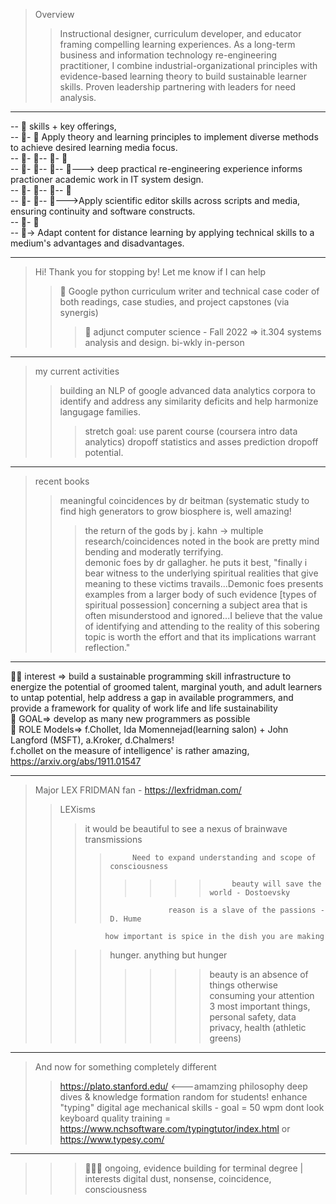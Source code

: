 > Overview  
>> Instructional designer, curriculum developer, and educator framing compelling learning experiences. As a long-term business and information technology re-engineering practitioner, I combine industrial-organizational principles with evidence-based learning theory to build sustainable learner skills. Proven leadership partnering with leaders for need analysis.  
----------

-- 👀 skills + key offerings,  
-- 👀- 👀  Apply theory and learning principles to implement diverse methods to achieve desired learning media focus.  
-- 👀- 👀-- 👀- 👀  
-- 👀- 👀-- 👀-- 👀---> deep practical re-engineering experience informs practioner academic work in IT system design.  
-- 👀- 👀-- 👀-- 👀  
-- 👀- 👀-- 👀--->Apply scientific editor skills across scripts and media, ensuring continuity and software constructs.  
-- 👀- 👀  
-- 👀-> Adapt content for distance learning by applying technical skills to a medium's advantages and disadvantages.   

--------

> Hi! Thank you for stopping by! Let me know if I can help  
>> 👋 Google python curriculum writer and technical case coder of both readings, case studies, and project capstones (via synergis)  
>>> 👋 adjunct computer science - Fall 2022 => it.304 systems analysis and design. bi-wkly in-person  

---------

> my current activities  
>> building an NLP of google advanced data analytics corpora to identify and address any similarity deficits and help harmonize langugage families.
>>> stretch goal: use parent course (coursera intro data analytics) dropoff statistics and asses prediction dropoff potential.

--------

> recent books  
>> meaningful coincidences by dr beitman (systematic study to find high generators to grow biosphere is, well amazing!   
>>> the return of the gods by j. kahn -> multiple research/coincidences noted in the book are pretty mind bending and moderatly terrifying.  
>>>demonic foes by dr gallagher. he puts it best, "finally i bear witness to the underlying spiritual realities that give meaning to these victims travails...Demonic foes presents examples from a larger body of such evidence [types of spiritual possession] concerning a subject area that is often misunderstood and ignored...I believe that the value of identifying and attending to the reality of this sobering topic is worth the effort and that its implications warrant reflection."  

-------------

👋👋 interest => build a sustainable programming skill infrastructure to energize the potential of groomed talent, marginal youth, and adult learners to untap potential, help address a gap in available programmers, and provide a framework for  quality of work life and life sustainability  
👋  GOAL=> develop as many new programmers as possible  
👋  ROLE Models=> f.Chollet, Ida Momennejad(learning salon) + John Langford (MSFT), a.Kroker, d.Chalmers!  
f.chollet on the measure of intelligence' is rather amazing, https://arxiv.org/abs/1911.01547  

---------


> Major LEX FRIDMAN fan - https://lexfridman.com/  
>>LEXisms  
>>>it would be beautiful to see a nexus of brainwave transmissions  
>>>>          Need to expand understanding and scope of consciousness   
>>>> >>>>          beauty will save the world - Dostoevsky   
>>>>                  reason is a slave of the passions - D. Hume  
>>               how important is spice in the dish you are making  
>>>>  hunger. anything but hunger  
>>>> >>>> beauty is an absence of things otherwise consuming your attention  
> 3 most important things, personal safety, data privacy, health (athletic greens)  

--------------------
> And now for something completely different
>> https://plato.stanford.edu/  <---amamzing philosophy deep dives & knowledge formation
>> random for students!
>> enhance "typing" digital age mechanical skills - goal = 50 wpm dont look keyboard 
> quality training = https://www.nchsoftware.com/typingtutor/index.html or https://www.typesy.com/  

----------
>>>👋👋👋    ongoing, evidence building for terminal degree | interests digital dust, nonsense, coincidence, consciousness  
